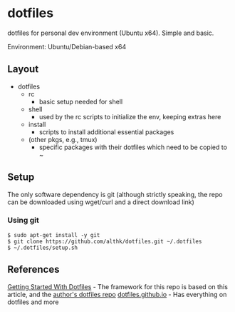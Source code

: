 # dotfiles
dotfiles for personal dev environment (Ubuntu x64). Simple and basic.

Environment: Ubuntu/Debian-based x64

## Layout
- dotfiles
  - rc
    * basic setup needed for shell
  - shell
    * used by the rc scripts to initialize the env, keeping extras here
  - install
    * scripts to install additional essential packages
  - (other pkgs, e.g., tmux)
    * specific packages with their dotfiles which need to be copied to ~

## Setup
The only software dependency is git (although strictly speaking, the repo can be downloaded using wget/curl and a direct download link)

### Using git

```shell
$ sudo apt-get install -y git
$ git clone https://github.com/althk/dotfiles.git ~/.dotfiles
$ ~/.dotfiles/setup.sh
```

## References
[Getting Started With Dotfiles](https://medium.com/@webprolific/getting-started-with-dotfiles-43c3602fd789) - The framework for this repo is based on this article, and the [author's dotfiles repo](https://github.com/webpro/dotfiles)
[dotfiles.github.io](http://dotfiles.github.io/) - Has everything on dotfiles and more
